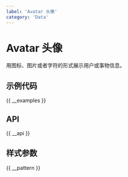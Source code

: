```yaml
---
label: 'Avatar 头像'
category: 'Data'
---
```


# Avatar 头像

用图标、图片或者字符的形式展示用户或事物信息。

## 示例代码

{{ __examples }}

## API

{{ __api }}

## 样式参数

{{ __pattern }}
